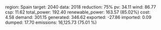 region: Spain
target: 2040
data: 2018
reduction: 75%
pv: 34.11
wind: 86.77
csp: 11.62
total_power: 192.40
renewable_power: 163.57 (85.02%)
cost: 4.58
demand: 301.15
generated: 346.62
exported: -27.86
imported: 0.09
dumped: 17.70
emissions: 16,125.73 (75.01 %)
